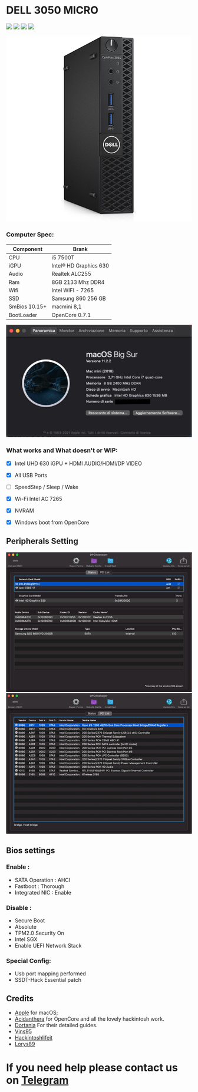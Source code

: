 # DELL 3050 MICRO 
[![](https://img.shields.io/badge/Telegram-HackintoshLifeIT-informational?style=flat&logo=telegram&logoColor=white&color=5fb659)](https://t.me/HackintoshLife_it)
[![](https://img.shields.io/badge/Facebook-HackintoshLifeIT-informational?style=flat&logo=facebook&logoColor=white&color=3a4dc9)](https://www.facebook.com/hackintoshlife/)
[![](https://img.shields.io/badge/Instagram-HackintoshLifeIT-informational?style=flat&logo=instagram&logoColor=white&color=8a178a)](https://www.instagram.com/hackintoshlife.it_official/)
[![](https://img.shields.io/badge/PayPal-HackintoshLifeIT-informational?style=flat&logo=paypal&logoColor=white&color=00B2EE)](https://www.paypal.com/cgi-bin/webscr?cmd=_s-xclick&hosted_button_id=RWBVVWL8H9JC2&source=url)

![mobo](./Screenshot/dell3050.jpg)


### Computer Spec:

| Component        | Brank                              |
| ---------------- | ---------------------------------- |
| CPU              | i5 7500T        |
| iGPU             | Intel® HD Graphics 630         |    
| Audio            | Realtek ALC255            |
| Ram              | 8GB 2133 Mhz DDR4  |            |
| Wifi             | Intel WIFI - 7265  |
| SSD             | Samsung 860 256 GB                  
| SmBios    10.15+       | macmini 8,1  |   
| BootLoader       | OpenCore 0.7.1                    


![infomac](./Screenshot/infomac.png)


### What works and What doesn't or WIP:

- [x] Intel UHD 630 iGPU + HDMI AUDIO/HDMI/DP VIDEO
- [x] All USB Ports 
- [ ] SpeedStep / Sleep / Wake
- [x] Wi-Fi Intel AC 7265
- [x] NVRAM
- [x] Windows boot from OpenCore


## Peripherals  Setting 

![DPCIM](./Screenshot/DPCIM1.png)
![DPCIM2](./Screenshot/DPCIM2.png)
## Bios settings
### Enable :
* SATA Operation : AHCI
* Fastboot : Thorough
* Integrated NIC : Enable


### Disable : 
* Secure Boot
* Absolute
* TPM2.0 Security On
* Intel SGX
* Enable UEFI Network Stack







### Special Config:

- Usb port mapping performed
- SSDT-Hack Essential patch



## Credits

- [Apple](https://apple.com) for macOS;
- [Acidanthera](https://github.com/acidanthera) for OpenCore and all the lovely hackintosh work.
- [Dortania](https://github.com/dortania) For their detailed guides.
- [Vins95](https://github.com/Vins95)
- [Hackintoshlifeit](https://github.com/Hackintoshlifeit)
- [Lorys89](https://github.com/Lorys89/)

# If you need help please contact us on [Telegram](https://t.me/HackintoshLife_it) 
